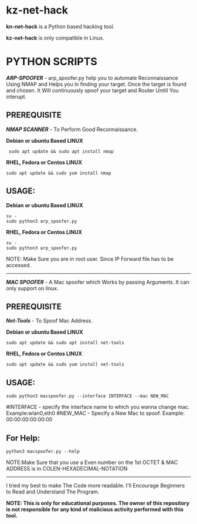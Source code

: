 **kz-net-hack**
=

**kn-net-hack** is a Python based hacking tool. 

**kz-net-hack** is only compatible in Linux. 


**PYTHON SCRIPTS**
=

***ARP-SPOOFER***  - arp_spoofer.py help you to automate Reconnaissance Using NMAP and Helps you in finding your target. Once the target is found and chosen. 
It Will continuously spoof your target and Router Untill You interupt.

PREREQUISITE 
-

***NMAP SCANNER*** - To Perform Good Reconnaissance.

**Debian or ubuntu Based LINUX** 

```
 sudo apt update && sudo apt install nmap
```

**RHEL, Fedora or Centos LINUX** 

```
sudo apt update && sudo yum install nmap
```

USAGE:
-

**Debian or ubuntu Based LINUX**

```
su -
sudo python3 arp_spoofer.py
```

**RHEL, Fedora or Centos LINUX** 

```
su -
sudo python3 arp_spoofer.py
```

NOTE: Make Sure you are in root user. Since IP Forward file has to be accessed.

------------------------------------------------

***MAC SPOOFER*** - A Mac spoofer which Works by passing Arguments. It can only support on linux.

PREREQUISITE
-

***Net-Tools*** - To Spoof Mac Address.


**Debian or ubuntu Based LINUX** 

```
sudo apt update && sudo apt install net-tools
```

**RHEL, Fedora or Centos LINUX**

```
sudo apt update && sudo yum install net-tools
```

USAGE:
-

```
sudo python3 macspoofer.py --interface INTERFACE --mac NEW_MAC 
```

#INTERFACE - specify the interface name to which you wanna change mac. Example:wlan0,eth0
#NEW_MAC - Specify a New Mac to spoof. Example: 00:00:00:00:00:00

For Help:
-

```
python3 macspoofer.py --help
```

NOTE:Make Sure that you use a Even number on the 1st OCTET & MAC ADDRESS is in COLEN-HEXADECIMAL-NOTATION

---------------------------------------------------

I tried my best to make The Code more readable. I'll Encourage Beginners to Read and Understand The Program.

**NOTE: This is only for educational purposes. The owner of this repository is not responsible for any kind of malicious activity performed with this tool.** 

